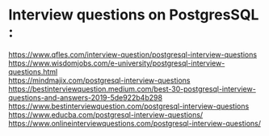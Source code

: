 # Interview questions on PostgresSQL :
https://www.qfles.com/interview-question/postgresql-interview-questions <br/>
https://www.wisdomjobs.com/e-university/postgresql-interview-questions.html <br/>
https://mindmajix.com/postgresql-interview-questions <br/>
https://bestinterviewquestion.medium.com/best-30-postgresql-interview-questions-and-answers-2019-5de922b4b298 <br/>
https://www.bestinterviewquestion.com/postgresql-interview-questions <br/>
https://www.educba.com/postgresql-interview-questions/ <br/>
https://www.onlineinterviewquestions.com/postgresql-interview-questions/ <br/>
